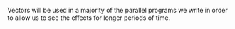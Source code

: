 Vectors will be used in a majority of the parallel programs we write in order to allow us to see the effects for longer periods of time. 